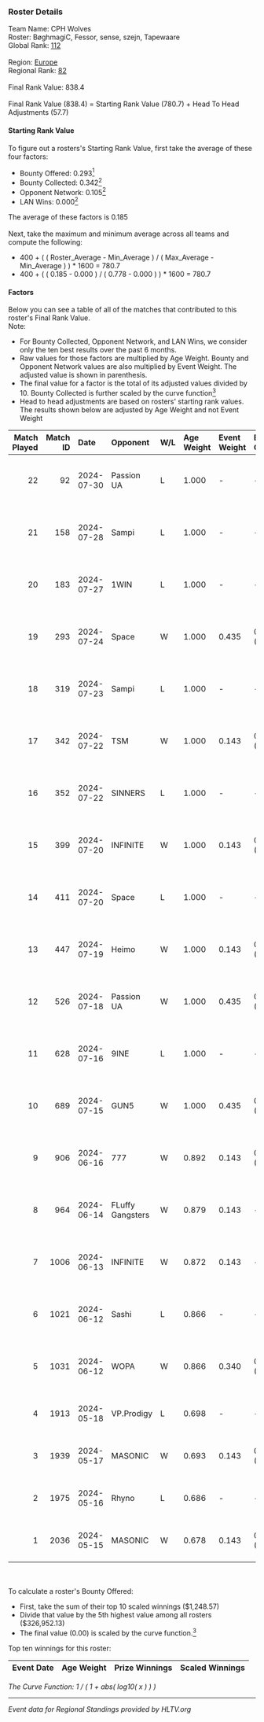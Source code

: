 ### Roster Details<br />
Team Name: CPH Wolves<br />
Roster: BøghmagiC, Fessor, sense, szejn, Tapewaare<br />
Global Rank: [112](../standings_global.md)<br />
<br />
Region: [Europe]( ../standings_europe.md)<br />
Regional Rank: [82]( ../standings_europe.md)<br />
<br />
Final Rank Value:  838.4<br />
<br />
Final Rank Value (838.4) = Starting Rank Value (780.7) + Head To Head Adjustments (57.7)<br />

#### Starting Rank Value<br />
To figure out a rosters's Starting Rank Value, first take the average of these four factors:<br />
- Bounty Offered: 0.293[<sup>1</sup>](#table2)
- Bounty Collected: 0.342[<sup>2</sup>](#table1)
- Opponent Network: 0.105[<sup>2</sup>](#table1)
- LAN Wins: 0.000[<sup>2</sup>](#table1)

The average of these factors is 0.185<br />
<br />
Next, take the maximum and minimum average across all teams and compute the following:<br />
- 400 + ( ( Roster_Average - Min_Average ) / ( Max_Average - Min_Average ) ) * 1600 = 780.7
- 400 + ( ( 0.185 - 0.000 ) / ( 0.778 - 0.000 ) ) * 1600 = 780.7


#### Factors<br />
Below you can see a table of all of the matches that contributed to this roster's Final Rank Value.<br />
Note:<br />

- For Bounty Collected, Opponent Network, and LAN Wins, we consider only the ten best results over the past 6 months.
- Raw values for those factors are multiplied by Age Weight. Bounty and Opponent Network values are also multiplied by Event Weight. The adjusted value is shown in parenthesis.
- The final value for a factor is the total of its adjusted values divided by 10. Bounty Collected is further scaled by the curve function[<sup>3</sup>](#curveFunction)
- Head to head adjustments are based on rosters' starting rank values. The results shown below are adjusted by Age Weight and not Event Weight
<span id="table1"></span><br />


| Match Played | Match ID | Date       | Opponent         | W/L | Age Weight | Event Weight | Bounty Collected | Opponent Network | LAN Wins  | H2H Adj. | Roster                                      |
| -: | -: | :- | :- | :- | :- | :- | :- | :- | :- | -: | :- |
|           22 |       92 | 2024-07-30 | Passion UA       | L   | 1.000      | -            | -                | -                | -         |    -6.36 | BøghmagiC, Fessor, sense, szejn, Tapewaare  |
|           21 |      158 | 2024-07-28 | Sampi            | L   | 1.000      | -            | -                | -                | -         |   -13.07 | BøghmagiC, Fessor, sense, szejn, Tapewaare  |
|           20 |      183 | 2024-07-27 | 1WIN             | L   | 1.000      | -            | -                | -                | -         |   -11.34 | BøghmagiC, Fessor, sense, szejn, Tapewaare  |
|           19 |      293 | 2024-07-24 | Space            | W   | 1.000      | 0.435        | 0.006 (0.003)    | 0.406 (0.177)    | 0 (0.000) |    18.48 | BøghmagiC, Fessor, sense, szejn, Tapewaare  |
|           18 |      319 | 2024-07-23 | Sampi            | L   | 1.000      | -            | -                | -                | -         |   -13.93 | BøghmagiC, Fessor, sense, szejn, Tapewaare  |
|           17 |      342 | 2024-07-22 | TSM              | W   | 1.000      | 0.143        | 0.039 (0.006)    | 0.347 (0.050)    | 0 (0.000) |    22.40 | BøghmagiC, Fessor, sense, szejn, Tapewaare  |
|           16 |      352 | 2024-07-22 | SINNERS          | L   | 1.000      | -            | -                | -                | -         |   -10.50 | BøghmagiC, Fessor, sense, szejn, Tapewaare  |
|           15 |      399 | 2024-07-20 | INFINITE         | W   | 1.000      | 0.143        | 0.000 (0.000)    | 0.184 (0.026)    | 0 (0.000) |     6.17 | BøghmagiC, Fessor, sense, szejn, Tapewaare  |
|           14 |      411 | 2024-07-20 | Space            | L   | 1.000      | -            | -                | -                | -         |   -12.59 | BøghmagiC, Fessor, sense, szejn, Tapewaare  |
|           13 |      447 | 2024-07-19 | Heimo            | W   | 1.000      | 0.143        | 0.006 (0.001)    | 0.086 (0.012)    | 0 (0.000) |     7.58 | BøghmagiC, Fessor, sense, szejn, Tapewaare  |
|           12 |      526 | 2024-07-18 | Passion UA       | W   | 1.000      | 0.435        | 0.173 (0.075)    | 1.000 (0.435)    | 0 (0.000) |    23.04 | BøghmagiC, Fessor, sense, szejn, Tapewaare  |
|           11 |      628 | 2024-07-16 | 9INE             | L   | 1.000      | -            | -                | -                | -         |   -11.15 | BøghmagiC, Fessor, sense, shadiy, Tapewaare |
|           10 |      689 | 2024-07-15 | GUN5             | W   | 1.000      | 0.435        | 0.074 (0.032)    | 0.555 (0.241)    | 0 (0.000) |    22.81 | BøghmagiC, Fessor, sense, szejn, Tapewaare  |
|            9 |      906 | 2024-06-16 | 777              | W   | 0.892      | 0.143        | 0.015 (0.002)    | 0.182 (0.023)    | 0 (0.000) |    10.81 | BøghmagiC, Fessor, szejn, Tapewaare, tOPZ   |
|            8 |      964 | 2024-06-14 | FLuffy Gangsters | W   | 0.879      | 0.143        | -                | 0.219 (0.028)    | 0 (0.000) |     6.65 | BøghmagiC, Fessor, szejn, Tapewaare, tOPZ   |
|            7 |     1006 | 2024-06-13 | INFINITE         | W   | 0.872      | 0.143        | -                | 0.184 (0.023)    | 0 (0.000) |     5.75 | BøghmagiC, Fessor, szejn, Tapewaare, tOPZ   |
|            6 |     1021 | 2024-06-12 | Sashi            | L   | 0.866      | -            | -                | -                | -         |    -2.53 | BøghmagiC, Fessor, szejn, Tapewaare, tOPZ   |
|            5 |     1031 | 2024-06-12 | WOPA             | W   | 0.866      | 0.340        | 0.001 (0.000)    | 0.127 (0.037)    | 0 (0.000) |     7.44 | BøghmagiC, Fessor, szejn, Tapewaare, tOPZ   |
|            4 |     1913 | 2024-05-18 | VP.Prodigy       | L   | 0.698      | -            | -                | -                | -         |    -8.25 | Basso, BøghmagiC, Fessor, szejn, vigg0      |
|            3 |     1939 | 2024-05-17 | MASONIC          | W   | 0.693      | 0.143        | 0.009 (0.001)    | -                | -         |    10.86 | Basso, BøghmagiC, Fessor, szejn, vigg0      |
|            2 |     1975 | 2024-05-16 | Rhyno            | L   | 0.686      | -            | -                | -                | -         |    -5.29 | Basso, BøghmagiC, Fessor, szejn, vigg0      |
|            1 |     2036 | 2024-05-15 | MASONIC          | W   | 0.678      | 0.143        | 0.009 (0.001)    | -                | -         |    10.71 | Basso, BøghmagiC, Fessor, szejn, vigg0      |

<br />
<span id="table2"></span><br />
To calculate a roster's Bounty Offered:<br />

- First, take the sum of their top 10 scaled winnings ($1,248.57)
- Divide that value by the 5th highest value among all rosters ($326,952.13)
- The final value (0.00) is scaled by the curve function.[<sup>3</sup>](#curveFunction)

Top ten winnings for this roster:<br />

| Event Date | Age Weight | Prize Winnings | Scaled Winnings |
| :- | -: | :- | :- |


<span id="curveFunction"></span>_The Curve Function: 1 / ( 1 + abs( log10( x ) ) )_<br />

---
_Event data for Regional Standings provided by HLTV.org_<br />
